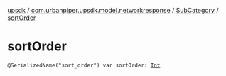 [upsdk](../../index.md) / [com.urbanpiper.upsdk.model.networkresponse](../index.md) / [SubCategory](index.md) / [sortOrder](./sort-order.md)

# sortOrder

`@SerializedName("sort_order") var sortOrder: `[`Int`](https://kotlinlang.org/api/latest/jvm/stdlib/kotlin/-int/index.html)